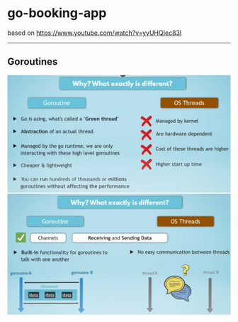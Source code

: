 # go-booking-app

based on <https://www.youtube.com/watch?v=yyUHQIec83I>

---

## Goroutines

![Goroutines Illustration](static/goroutines.png)
![Goroutines Illustration](static/goroutines2.png)
